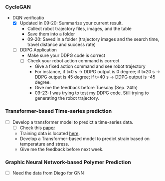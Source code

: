### CycleGAN
* DQN verificatio
  * [x] Updated in 09-20: Summarize your current result. 
      * Collect robot trajectory files, images, and the table 
      * Save them into a folder
      * 09-20: Saved in a folder (trajectory images and the search time, travel distance and success rate)
  * [ ] DDPG Application
      * Make sure your DDPG code is correct
      * [ ] Check your robot action command is correct
        * Give a fixed action command and see robot trajectory
        * For instance, if t=0 s -> DDPG output is 0 degree; if t=20 s -> DDPG output is 45 degree; if t=40 s -> DDPG output is -45 degree. 
        * Give me the feedback before Tuesday (Sep. 24th)
        * 09-23: I was trying to test my DDPG code. Still trying to generating the robot trajectory. 

### Transformer-based Time-series prediction
* [ ] Develop a transformer model to predict a time-series data. 
  * [ ] Check this [paper](./../../../Reference/Polymer%20paper.pdf)
  * Training data is located [here](./../../../../Khan/Polymer_Data/).
  * Develop a Transformer-based model to predict strain based on temperature and stress. 
  * Give me the feedback before next week. 


### Graphic Neural Network-based Polymer Prediction
* [ ] Need the data from Diego for GNN
